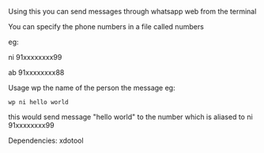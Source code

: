 Using this you can send messages through whatsapp web from the terminal

You can specify the phone numbers in a file called numbers

  eg:
  
ni 91xxxxxxxx99

ab 91xxxxxxxx88

Usage wp the name of the person the message
  eg:
```
wp ni hello world
```
  
   this would send message "hello world" to the number which is aliased to ni 91xxxxxxxx99    
    
   Dependencies: xdotool

